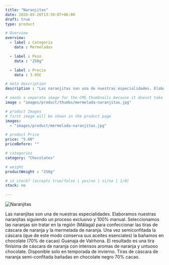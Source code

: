 ```yaml
---
title: "Naranjitas"
date: 2020-05-26T13:39:07+06:00
draft: true
type: product

# Overview
overview:
  - label : Categoría
    data : Mermeladas

  - label : Peso
    data : "250g"

  - label : Precio
    data : 3.95€

# meta description
description : "Las naranjitas son una de nuestras especialidades. Elaboramos nuestras naranjitas siguiendo un proceso exclusivo y 100% manual. "

# needs a separate image for the CMS thumbnails because it doesnt take arrays (slideshow images)
image : "images/product/thumbs/mermelada-naranjitas.jpg"

# product Images
# first image will be shown in the product page
images:
  - "images/product/mermelada-naranjitas.jpg"

# product Price
price: "5.60"
priceBefore: ""

# categories
category: "Chocolates"

# weight
productWeight : "250g"

# in stock? (accepts true/false | yes/no | si/no | 1/0)
stock: no

---
```

![Naranjitas](/images/product/mermelada-naranjitas.jpg "Naranjitas")

Las naranjitas son una de nuestras especialidades. Elaboramos nuestras naranjitas siguiendo un proceso exclusivo y 100% manual. Seleccionamos las naranjas sin tratar en la región (Málaga) para confeccionar las tiras de cáscara de naranja y la mermelada de naranja. Una vez semiconfitada la cáscara (que de este modo conserva sus aceites esenciales) la bañamos en chocolate (70% de cacao) Guanaja de Valrhona. El resultado es una tira finísima de cáscara de naranja con intensos aromas de naranja y untuoso chocolate. Disponible solo en temporada de invierno. Tiras de cáscara de naranja semi-confitada bañadas en chocolate negro 70% cacao.
